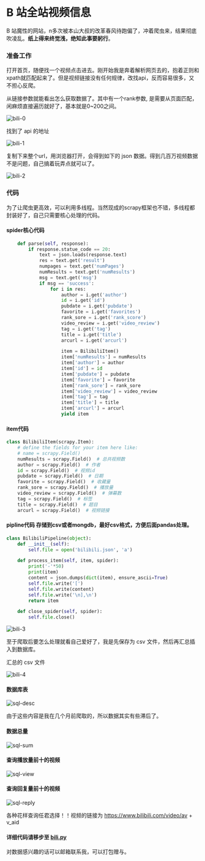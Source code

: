 # B 站全站视频信息

B 站魔性的网站，n多次被本山大叔的改革春风待跑偏了，冲着爬虫来，结果彻底吹凌乱。**纸上得来终觉浅，绝知此事要躬行**。

### 准备工作

打开首页，随便找一个视频点击进去。刚开始我是奔着解析网页去的，抱着正则和xpath就匹配起来了。但是视频链接没有任何规律，改找api，反而容易很多，又不担心反爬。

从链接参数就能看出怎么获取数据了。其中有一个rank参数, 是需要从页面匹配，闲麻烦直接遍历就好了，基本就是0~200之间。

![bili-0](https://github.com/fenglei110/Data-analysis/blob/master/ch_Bilibili/images/small.png)

找到了 api 的地址
                
![bili-1](https://github.com/fenglei110/Data-analysis/blob/master/ch_Bilibili/images/bin.png)

复制下来整个url，用浏览器打开，会得到如下的 json 数据。得到几百万视频数据不是问题，自己搞着玩弄点就可以了。

![bili-2](https://github.com/fenglei110/Data-analysis/blob/master/ch_Bilibili/images/three.png)

### 代码

为了让爬虫更高效，可以利用多线程。当然现成的scrapy框架也不错，多线程都封装好了，自己只需要核心处理的代码。

#### spider核心代码
```py
    def parse(self, response):
        if response.statue_code == 20:
            text = json.loads(response.text)
            res = text.get('result')
            numpages = text.get('numPages')
            numResults = text.get('numResults')
            msg = text.get('msg')
            if msg == 'success':
                for i in res:
                    author = i.get('author')
                    id = i.get('id')
                    pubdate = i.get('pubdate')
                    favorite = i.get('favorites')
                    rank_sore = i.get('rank_score')
                    video_review = i.get('video_review')
                    tag = i.get('tag')
                    title = i.get('title')
                    arcurl = i.get('arcurl')

                    item = BilibiliItem()
                    item['numResults'] = numResults
                    item['author'] = author
                    item['id'] = id
                    item['pubdate'] = pubdate
                    item['favorite'] = favorite
                    item['rank_sore'] = rank_sore
                    item['video_review'] = video_review
                    item['tag'] = tag
                    item['title'] = title
                    item['arcurl'] = arcurl
                    yield item    
```

#### item代码
```py
class BilibiliItem(scrapy.Item):
    # define the fields for your item here like:
    # name = scrapy.Field()
    numResults = scrapy.Field()  # 总共视频数
    author = scrapy.Field()  # 作者
    id = scrapy.Field()  # 视频id
    pubdate = scrapy.Field()  # 日期
    favorite = scrapy.Field()  # 收藏量
    rank_sore = scrapy.Field()  # 播放量
    video_review = scrapy.Field()  # 弹幕数
    tag = scrapy.Field()  # 标签
    title = scrapy.Field()  # 题目
    arcurl = scrapy.Field()  # 视频链接
```

#### pipline代码 存储到csv或者mongdb，最好csv格式，方便后面pandas处理。
```py
class BilibiliPipeline(object):
    def __init__(self):
        self.file = open('bilibili.json', 'a')

    def process_item(self, item, spider):
        print('-'*50)
        print(item)
        content = json.dumps(dict(item), ensure_ascii=True)
        self.file.write('[')
        self.file.write(content)
        self.file.write('\n],\n')
        return item

    def close_spider(self, spider):
        self.file.close()
```

![bili-3](https://github.com/chenjiandongx/bili-spider/blob/master/images/bili-3.gif)

至于爬取后要怎么处理就看自己爱好了，我是先保存为 csv 文件，然后再汇总插入到数据库。

汇总的 csv 文件

![bili-4](https://github.com/chenjiandongx/bili-spider/blob/master/images/bili-4.png)

#### 数据库表

![sql-desc](https://github.com/chenjiandongx/bili-spider/blob/master/images/sql-desc.png)

由于这些内容是我在几个月前爬取的，所以数据其实有些滞后了。

#### 数据总量

![sql-sum](https://github.com/chenjiandongx/bili-spider/blob/master/images/sql-sum.png)

#### 查询播放量前十的视频

![sql-view](https://github.com/chenjiandongx/bili-spider/blob/master/images/sql-view.png)

#### 查询回复量前十的视频

![sql-reply](https://github.com/chenjiandongx/bili-spider/blob/master/images/sql-reply.png)

各种花样查询任君选择！！视频的链接为 https://www.bilibili.com/video/av + v_aid

#### 详细代码请移步至 [bili.py](https://github.com/chenjiandongx/bili-spider/blob/master/bili.py)

对数据感兴趣的话可以邮箱联系我，可以打包赠与。

